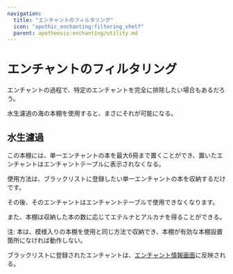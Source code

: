 ```yaml
---
navigation:
  title: "エンチャントのフィルタリング"
  icon: "apothic_enchanting:filtering_shelf"
  parent: apotheosis:enchanting/utility.md
---
```


# エンチャントのフィルタリング

エンチャントの過程で、特定のエンチャントを完全に排除したい場合もあるだろう。

<Color id="blue">水生濾過の海の本棚</Color>を使用すると、まさにそれが可能になる。

## 水生濾過

この本棚には、単一エンチャントの本を最大6冊まで置くことができ、置いたエンチャントはエンチャントテーブルに表示されなくなる。

<Recipe id="apothic_enchanting:filtering_shelf" />

使用方法は、ブラックリストに登録したい単一エンチャントの本を収納するだけです。

その後、そのエンチャントはエンチャントテーブルで使用できなくなります。

また、本棚は収納した本の数に応じて<Color hex="#3DB53D">エテルナ</Color>と<Color hex="#A800A8">アルカナ</Color>を得ることができる。

注: 本は、模様入りの本棚を使用と同じ方法で収納でき、本棚が有効な本棚設置箇所になければ動作しない。

ブラックリストに登録されたエンチャントは、[エンチャント情報画面](../info.md)に反映される。

